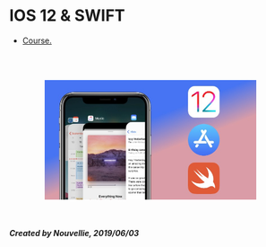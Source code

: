 # IOS 12 & SWIFT

- [Course.](https://github.com/Nouvellie/ios12-swift/tree/ios12-swift/course)


<br><br><p align="center">
  <img width="75%" height="75%" src="https://github.com/Nouvellie/ios12-swift/blob/ios12-swift/course/img/ios12-swift.jpg" alt="iOS 12 & Swift">
</p>

<br><br>
***Created by Nouvellie, 2019/06/03***